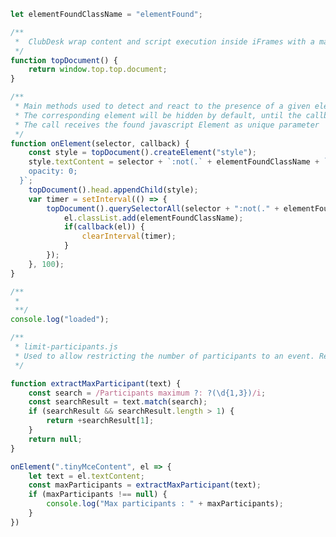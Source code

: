 <!-- MARKDOWN-AUTO-DOCS:START (CODE:src=./main-plugin/main.js) -->
<!-- The below code snippet is automatically added from ./main-plugin/main.js -->
```js
let elementFoundClassName = "elementFound";

/**
 *  ClubDesk wrap content and script execution inside iFrames with a max depth of 2
 */
function topDocument() {
    return window.top.top.document;
}

/**
 * Main methods used to detect and react to the presence of a given element exactly once.
 * The corresponding element will be hidden by default, until the callback is processed (hence avoid element flashing).
 * The call receives the found javascript Element as unique parameter
 */
function onElement(selector, callback) {
    const style = topDocument().createElement("style");
    style.textContent = selector + `:not(.` + elementFoundClassName + `) {
    opacity: 0;
  }`;
    topDocument().head.appendChild(style);
    var timer = setInterval(() => {
        topDocument().querySelectorAll(selector + ":not(." + elementFoundClassName + ")").forEach(el => {
            el.classList.add(elementFoundClassName);
            if(callback(el)) {
                clearInterval(timer);
            }
        });
    }, 100);
}

/**
 * 
 **/
console.log("loaded");
```
<!-- MARKDOWN-AUTO-DOCS:END -->

<!-- MARKDOWN-AUTO-DOCS:START (CODE:src=./limit-participants/main.js) -->
<!-- The below code snippet is automatically added from ./limit-participants/main.js -->
```js
/**
 * limit-participants.js
 * Used to allow restricting the number of participants to an event. Rely on specific pattern from the event description to set the maximum.
 */

function extractMaxParticipant(text) {
    const search = /Participants maximum ?: ?(\d{1,3})/i;
    const searchResult = text.match(search);
    if (searchResult && searchResult.length > 1) {
        return +searchResult[1];
    }
    return null;
}

onElement(".tinyMceContent", el => {
    let text = el.textContent;
    const maxParticipants = extractMaxParticipant(text);
    if (maxParticipants !== null) {
        console.log("Max participants : " + maxParticipants);
    }
})
```
<!-- MARKDOWN-AUTO-DOCS:END -->

